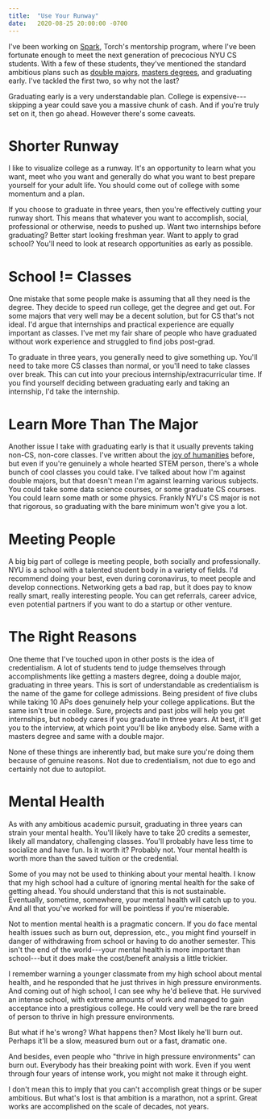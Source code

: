 ```yaml
---
title:  "Use Your Runway"
date:   2020-08-25 20:00:00 -0700
---
```


I've been working on [Spark](https://spark.torchnyu.com/), Torch's
mentorship program, where I've been fortunate enough to meet the next
generation of precocious NYU CS students. With a few of these
students, they've mentioned the standard ambitious plans such as
[double
majors](https://blog.torchnyu.com/2020/05/15/the-case-against-double-majors.html),
[masters
degrees](https://blog.torchnyu.com/2020/04/01/is-masters-worth-it.html),
and graduating early. I've tackled the first two, so why not the last?

Graduating early is a very understandable plan. College is
expensive---skipping a year could save you a massive chunk of
cash. And if you're truly set on it, then go ahead. However there's
some caveats.

# Shorter Runway

I like to visualize college as a runway. It's an opportunity to learn
what you want, meet who you want and generally do what you want to
best prepare yourself for your adult life. You should come out of
college with some momentum and a plan.

If you choose to graduate in three years, then you're effectively
cutting your runway short. This means that whatever you want to
accomplish, social, professional or otherwise, needs to pushed
up. Want two internships before graduating? Better start looking
freshman year. Want to apply to grad school? You'll need to look at
research opportunities as early as possible.

# School != Classes

One mistake that some people make is assuming that all they need is
the degree. They decide to speed run college, get the degree and get
out. For some majors that very well may be a decent solution, but for
CS that's not ideal. I'd argue that internships and practical
experience are equally important as classes. I've met my fair share of
people who have graduated without work experience and struggled to
find jobs post-grad.

To graduate in three years, you generally need to give something
up. You'll need to take more CS classes than normal, or you'll need to
take classes over break. This can cut into your precious
internship/extracurricular time. If you find yourself deciding between
graduating early and taking an internship, I'd take the internship.

# Learn More Than The Major

Another issue I take with graduating early is that it usually prevents
taking non-CS, non-core classes. I've written about the [joy of
humanities](https://blog.torchnyu.com/2020/07/08/humanities-and-cs.html)
before, but even if you're genuinely a whole hearted STEM person,
there's a whole bunch of cool classes you could take. I've talked
about how I'm against double majors, but that doesn't mean I'm against
learning various subjects. You could take some data science courses,
or some graduate CS courses. You could learn some math or some
physics. Frankly NYU's CS major is not that rigorous, so graduating
with the bare minimum won't give you a lot.

# Meeting People

A big big part of college is meeting people, both socially and
professionally. NYU is a school with a talented student body in a
variety of fields. I'd recommend doing your best, even during
coronavirus, to meet people and develop connections. Networking gets a
bad rap, but it does pay to know really smart, really interesting
people. You can get referrals, career advice, even potential partners
if you want to do a startup or other venture.


# The Right Reasons

One theme that I've touched upon in other posts is the idea of
credentialism. A lot of students tend to judge themselves through
accomplishments like getting a masters degree, doing a double major,
graduating in three years. This is sort of understandable as
credentialism is the name of the game for college admissions. Being
president of five clubs while taking 10 APs does genuinely help your
college applications. But the same isn't true in college. Sure,
projects and past jobs will help you get internships, but nobody cares
if you graduate in three years. At best, it'll get you to the
interview, at which point you'll be like anybody else. Same with a
masters degree and same with a double major.

None of these things are inherently bad, but make sure you're doing
them because of genuine reasons. Not due to credentialism, not due to
ego and certainly not due to autopilot.

# Mental Health

As with any ambitious academic pursuit, graduating in three years can
strain your mental health. You'll likely have to take 20 credits a
semester, likely all mandatory, challenging classes. You'll probably
have less time to socialize and have fun. Is it worth it?  Probably
not. Your mental health is worth more than the saved tuition or the
credential.

Some of you may not be used to thinking about your mental health. I
know that my high school had a culture of ignoring mental health for
the sake of getting ahead. You should understand that this is not
sustainable. Eventually, sometime, somewhere, your mental health will
catch up to you. And all that you've worked for will be pointless if
you're miserable.

Not to mention mental health is a pragmatic concern. If you do face
mental health issues such as burn out, depression, etc., you might
find yourself in danger of withdrawing from school or having to do
another semester. This isn't the end of the world---your mental health
is more important than school---but it does make the cost/benefit
analysis a little trickier.

I remember warning a younger classmate from my high school about
mental health, and he responded that he just thrives in high pressure
environments. And coming out of high school, I can see why he'd
believe that. He survived an intense school, with extreme amounts of
work and managed to gain acceptance into a prestigious college. He
could very well be the rare breed of person to thrive in high pressure
environments.

But what if he's wrong? What happens then? Most likely he'll burn
out. Perhaps it'll be a slow, measured burn out or a fast, dramatic
one.

And besides, even people who "thrive in high pressure environments"
can burn out. Everybody has their breaking point with work. Even if
you went through four years of intense work, you might not make it
through eight.

I don't mean this to imply that you can't accomplish great things or
be super ambitious. But what's lost is that ambition is a marathon,
not a sprint. Great works are accomplished on the scale of decades,
not years.
